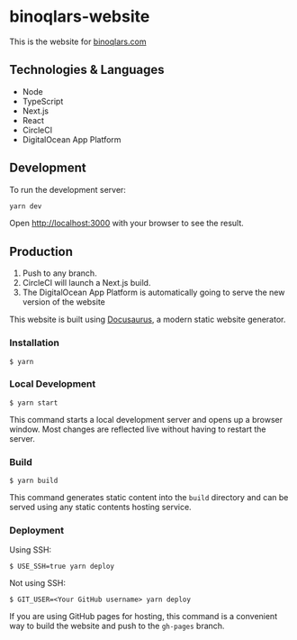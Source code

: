 # binoqlars-website

This is the website for [binoqlars.com](https://binoqlars.com)

## Technologies & Languages

- Node
- TypeScript
- Next.js
- React
- CircleCI
- DigitalOcean App Platform

## Development

To run the development server:

```bash
yarn dev
```

Open [http://localhost:3000](http://localhost:3000) with your browser to see the result.

## Production

1. Push to any branch.
2. CircleCI will launch a Next.js build.
3. The DigitalOcean App Platform is automatically going to serve the new version of the website


This website is built using [Docusaurus](https://docusaurus.io/), a modern static website generator.

### Installation

```
$ yarn
```

### Local Development

```
$ yarn start
```

This command starts a local development server and opens up a browser window. Most changes are reflected live without having to restart the server.

### Build

```
$ yarn build
```

This command generates static content into the `build` directory and can be served using any static contents hosting service.

### Deployment

Using SSH:

```
$ USE_SSH=true yarn deploy
```

Not using SSH:

```
$ GIT_USER=<Your GitHub username> yarn deploy
```

If you are using GitHub pages for hosting, this command is a convenient way to build the website and push to the `gh-pages` branch.
